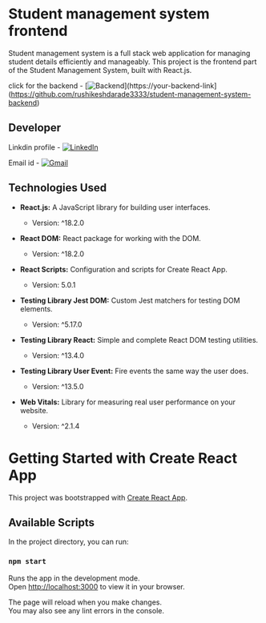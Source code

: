 # Student management system frontend
Student management system is a full stack web application for managing student details efficiently and manageably. This project is the frontend part of the Student Management System, built with React.js.

click for the backend - [![Backend](https://img.shields.io/badge/Backend-Link%20Here-brightgreen.svg)](https://your-backend-link](https://github.com/rushikeshdarade3333/student-management-system-backend)

## Developer

Linkdin profile - [![LinkedIn](https://img.shields.io/badge/LinkedIn-Connect-blue?style=social&logo=linkedin&labelColor=0077B5)](https://www.linkedin.com/in/rushikesh-darade)

Email id        - [![Gmail](https://img.shields.io/badge/Gmail-Contact-red?style=social&logo=gmail&labelColor=D14836)](mailto:rushikeshdarade3333@gmail.com)

## Technologies Used

- **React.js:** A JavaScript library for building user interfaces.
  - Version: ^18.2.0

- **React DOM:** React package for working with the DOM.
  - Version: ^18.2.0

- **React Scripts:** Configuration and scripts for Create React App.
  - Version: 5.0.1

- **Testing Library Jest DOM:** Custom Jest matchers for testing DOM elements.
  - Version: ^5.17.0

- **Testing Library React:** Simple and complete React DOM testing utilities.
  - Version: ^13.4.0

- **Testing Library User Event:** Fire events the same way the user does.
  - Version: ^13.5.0

- **Web Vitals:** Library for measuring real user performance on your website.
  - Version: ^2.1.4

# Getting Started with Create React App

This project was bootstrapped with [Create React App](https://github.com/facebook/create-react-app).

## Available Scripts

In the project directory, you can run:

### `npm start`

Runs the app in the development mode.\
Open [http://localhost:3000](http://localhost:3000) to view it in your browser.

The page will reload when you make changes.\
You may also see any lint errors in the console.
